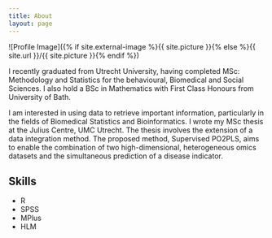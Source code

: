```yaml
---
title: About
layout: page
---
```

![Profile Image]({% if site.external-image %}{{ site.picture }}{% else %}{{ site.url }}/{{ site.picture }}{% endif %})

<p>I recently graduated from Utrecht University, having completed MSc: Methodology and Statistics for the behavioural, Biomedical and Social Sciences. I also hold a BSc in Mathematics with First Class Honours from University of Bath. 
</p>

<p>I am interested in using data to retrieve important information, particularly in the fields of Biomedical Statistics and Bioinformatics. I wrote my MSc thesis at the Julius Centre, UMC Utrecht. The thesis involves the extension of a data integration method. The proposed method, Supervised PO2PLS, aims to enable the combination of two high-dimensional, heterogeneous omics datasets and the simultaneous prediction of a disease indicator.</p>

<h2>Skills</h2>

<ul class="skill-list">
	<li>R</li>
	<li>SPSS</li>
	<li>MPlus</li>
	<li>HLM</li>

</ul>
